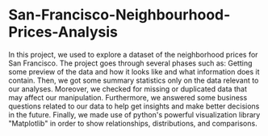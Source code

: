# San-Francisco-Neighbourhood-Prices-Analysis
In this project, we used to explore a dataset of the neighborhood prices for San Francisco. The project goes through several phases such as: Getting some preview of the data and how it looks like and what information does it contain. Then, we got some summary statistics only on the data relevant to our analyses. Moreover, we checked for missing or duplicated data that may affect our manipulation. Furthermore, we answered some business questions related to our data to help get insights and make better decisions in the future. Finally, we made use of python's powerful visualization library "Matplotlib" in order to show relationships, distributions, and comparisons.
